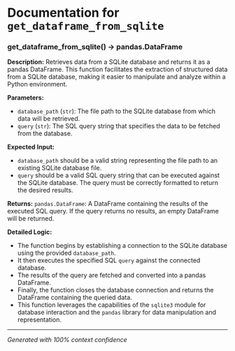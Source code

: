 # Documentation for `get_dataframe_from_sqlite`

### get_dataframe_from_sqlite() -> pandas.DataFrame

**Description:**
Retrieves data from a SQLite database and returns it as a pandas DataFrame. This function facilitates the extraction of structured data from a SQLite database, making it easier to manipulate and analyze within a Python environment.

**Parameters:**
- `database_path` (`str`): The file path to the SQLite database from which data will be retrieved.
- `query` (`str`): The SQL query string that specifies the data to be fetched from the database.

**Expected Input:**
- `database_path` should be a valid string representing the file path to an existing SQLite database file.
- `query` should be a valid SQL query string that can be executed against the SQLite database. The query must be correctly formatted to return the desired results.

**Returns:**
`pandas.DataFrame`: A DataFrame containing the results of the executed SQL query. If the query returns no results, an empty DataFrame will be returned.

**Detailed Logic:**
- The function begins by establishing a connection to the SQLite database using the provided `database_path`.
- It then executes the specified SQL `query` against the connected database.
- The results of the query are fetched and converted into a pandas DataFrame.
- Finally, the function closes the database connection and returns the DataFrame containing the queried data.
- This function leverages the capabilities of the `sqlite3` module for database interaction and the `pandas` library for data manipulation and representation.

---
*Generated with 100% context confidence*
